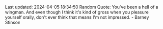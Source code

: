 Last updated: 2024-04-05 18:34:50
Random Quote: You've been a hell of a wingman. And even though I think it's kind of gross when you pleasure yourself orally, don't ever think that means I'm not impressed. - Barney Stinson